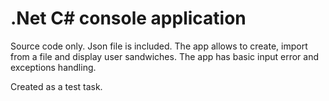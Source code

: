 # .Net C# console application

Source code only. Json file is included.
The app allows to create, import from a file and display user sandwiches.
The app has basic input error and exceptions handling.

Created as a test task.
